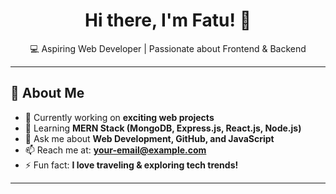<h1 align="center">Hi there, I'm Fatu! 👋</h1>

<p align="center">
💻 Aspiring Web Developer | Passionate about Frontend & Backend  
</p>

---

## 🚀 About Me  
- 🔭 Currently working on **exciting web projects**  
- 🌱 Learning **MERN Stack (MongoDB, Express.js, React.js, Node.js)**  
- 💬 Ask me about **Web Development, GitHub, and JavaScript**  
- 📫 Reach me at: **[your-email@example.com](mailto:your-email@example.com)**  
- ⚡ Fun fact: **I love traveling & exploring tech trends!**  

---
